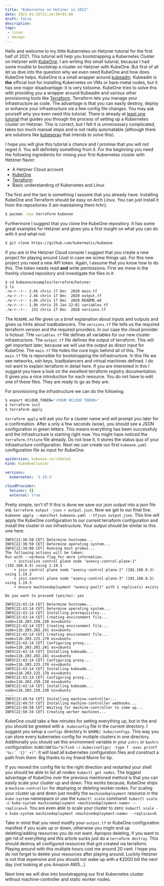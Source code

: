 ```yaml
---
title: "Kubernetes on Hetzner in 2021"
date: 2021-01-25T21:24:59+01:00
draft: false
description:
tags:
 - linux
 - devops
---
```


Hello and welcome to my little Kubernetes on Hetzner tutorial for the first half of 2021.
This tutorial will help you bootstrapping a Kubernetes Cluster on Hetzner with [KubeOne](https://github.com/kubermatic/kubeone).
I am writing this small tutorial, because I had some trouble to bootstrap a cluster on Hetzner with KubeOne.
But first of all let us dive into the question why we even need KubeOne and how does KubeOne helps.
KubeOne is a small wrapper around [kubeadm](https://kubernetes.io/docs/setup/production-environment/tools/kubeadm/create-cluster-kubeadm/).
Kubeadm is **the** official tool for installing Kubernetes on VMs or bare-metal nodes, but it has one major disadvantage: It is very toilsome.
KubeOne tries to solve this with providing you a wrapper around Kubeadm and various other provisioning tools like [Terraform](https://www.terraform.io/).
Terraform lets you manage your infrastructure as code. The advantage is that you can easily destroy, deploy or enhance your infrastructure
via a few config file changes. You may ask yourself why you even need this tutorial. There is already at [least one tutorial](https://community.hetzner.com/tutorials/install-kubernetes-cluster) that guides you through the process of setting up a Kubernetes cluster on Hetzner. This is correct, but I felt it is unnecessary complicated,
takes too much manual steps and is not really automatable (although there are solutions like [kubespray](https://github.com/kubernetes-sigs/kubespray) that intends to solve this).

I hope you will give this tutorial a chance and I promise that you will not regret it. You will definitely something from it.
For the beginning you need the following ingredients for mixing your first Kubernetes cluster with Hetzner flavor:

* A Hetzner Cloud account
* [KubeOne](https://github.com/kubermatic/kubeone)
* [Terraform](https://www.terraform.io/)
* Basic understanding of Kubernetes and Linux

The first and the last is something I assume that you already have. Installing KubeOne and Terraform should be easy on Arch Linux.
You can just install it from the repositories (I am maintaining them hrhr):

```bash
$ pacman -Syu terraform kubeone
```

Furthermore I suggest that you clone the KubeOne repository. It has some great examples for Hetzner and gives you a first insight on what you can do
with it and what not:

```bash
$ git clone https://github.com/kubermatic/kubeone
```

If you are in the Hetzner Cloud console I suggest that you create a new project for playing around (Just in case we screw things up).
For this new project you need a new API token. Again, I assume that you know how to do this. The token needs read **and** write permissions.
First we move in the freshly cloned repository and investigate the files in it:

```bash
$ cd kubeone/examples/terraform/hetzner
$ ls
.rw-r--r-- 2.6k chris 17 Dec  2020 main.tf
.rw-r--r-- 2.4k chris 17 Dec  2020 output.tf
.rw-r--r-- 1.8k chris 17 Dec  2020 README.md
.rw-r--r-- 1.9k chris 25 Jan 22:01 variables.tf
.rw-r--r--  131 chris 17 Dec  2020 versions.tf
```

The `README.md` file gives us a brief explanation about inputs and outputs and gives us hints about loadbalancers.
The `versions.tf` file tells us the required terraform version and the required providers. In our case the cloud provider is hcloud.
THe `variables.tf` file defines all variables for our new cluster infrastructure.
The `output.tf` file defines the output of terraform. This will get important later, because we will use the output as direct input
for KubeOne. The `main.tf` file hides the core logic behind all of this. The `main.tf` file is reponsible for bootstrapping the infrastructure.
In this file we see networks, ssh keys, loadbalancers and virtual machines defined. I do not want to explain terraform in detail here.
If you are interested in this I suggest you have a look on the excellent terraform registry documentation. It gives you a nice introduction
for each resource. You do not have to edit one of these files. They are ready to go as they are.

For provisioning the infrastructure we can do the following:
```bash
$ export HCLOUD_TOKEN="<YOUR HCLOUD TOKEN>"
$ terraform init
$ terraform apply
```

`terraform apply` will ask you for a cluster name and will prompt you later for a confirmation. After a only a few seconds (wow),
you should see a JSON configuration in green letters. This means everything has been successfuly and the infrastructure is
starting right now. You might have noticed the `terraform.tfstate` file already.
Do not lose it, it stores the status quo of your infrastructure configuration. Next we can create our first `kubeone.yaml` configuration
file as input for KubeOne:

```yaml
apiVersion: kubeone.io/v1beta1
kind: KubeOneCluster

versions:
  kubernetes: '1.19.3'

cloudProvider:
  hetzner: {}
  external: true
```

Pretty simple, isn't it? If this is done we save our json output into a json file via: `terraform output -json > output.json`.
Now we get to our final line: `kubeone apply --manifest kubeone.yaml --tfjson output.json`. This line will apply the 
KubeOne configuration to our current terraform configuration and install the cluster in our infrastructure.
Your output should be similar to this one here:
```log
INFO[22:38:58 CET] Determine hostname...
INFO[22:38:59 CET] Determine operating system...
INFO[22:39:00 CET] Running host probes...
The following actions will be taken:
Run with --verbose flag for more information.
	+ initialize control plane node "avency-control-plane-1" (192.168.0.4) using 1.19.3
	+ join control plane node "avency-control-plane-2" (192.168.0.3) using 1.19.3
	+ join control plane node "avency-control-plane-3" (192.168.0.5) using 1.19.3
	+ ensure machinedeployment "avency-pool1" with 1 replica(s) exists

Do you want to proceed (yes/no): yes

INFO[22:43:14 CET] Determine hostname...
INFO[22:43:14 CET] Determine operating system...
INFO[22:43:14 CET] Installing prerequisites...
INFO[22:43:14 CET] Creating environment file...                  node=116.203.150.238 os=ubuntu
INFO[22:43:14 CET] Creating environment file...                  node=116.203.202.241 os=ubuntu
INFO[22:43:14 CET] Creating environment file...                  node=116.203.225.170 os=ubuntu
INFO[22:43:14 CET] Configuring proxy...                          node=116.203.202.241 os=ubuntu
INFO[22:43:14 CET] Installing kubeadm...                         node=116.203.202.241 os=ubuntu
INFO[22:43:14 CET] Configuring proxy...                          node=116.203.225.170 os=ubuntu
INFO[22:43:14 CET] Installing kubeadm...                         node=116.203.225.170 os=ubuntu
INFO[22:43:14 CET] Configuring proxy...                          node=116.203.150.238 os=ubuntu
INFO[22:43:14 CET] Installing kubeadm...                         node=116.203.150.238 os=ubuntu
....
INFO[22:49:54 CET] Installing machine-controller...
INFO[22:49:57 CET] Installing machine-controller webhooks...
INFO[22:49:58 CET] Waiting for machine-controller to come up...
INFO[22:50:34 CET] Creating worker machines...
```
KubeOne could take a few minutes for setting everything up, but in the end you should be greeted with a `-kubeconfig` file
in the current directory. I suggest you setup a `configs` directory in `$HOME/.kube/configs`. This way you can store
every kubernetes config for multiple clusters in one directory. Additionally you should set this environment variable
in your `zshrc` or `bashrc` configuration: `KUBECONFIG="$(find ~/.kube/configs/ -type f -exec printf '%s:' '{}' +)"`.
It will load all kubernetes configuration files and construct a path from them. Big thanks to my friend Morre for tip.

If you moved the config file to the right direction and restarted your shell you should be able to list all nodes: `kubectl get nodes`.
The biggest advantage of KubeOne over the previous mentioned method is that you can easily scale your cluster up and down.
This works because, KubeOne ships a `machine-controller` for deploying or deleting worker nodes.
For scaling your cluster up and down just modify the `machinedeployment` resource in the `kube-system` namespace or
use the `kubectl scale` command: `kubectl scale -n kube-system machinedeployment <machinedeployment-name> --replicas=5`.
You are even able to scale your cluster to zero: `kubectl scale -n kube-system machinedeployment <machinedeployment-name> --replicas=0`.

Take in mind that you need modify your `output.tf` or KubeOne configuration manifest if you scale up or down, otherwise you might end up
deleting/adding resources you do not want. Apropos deleting, if you want to get rid of everything and this article sucks just do a `terraform destroy`.
This should destroy all configured resources that got created via terraform. Playing around with this multiple hours cost me around 20 cent.
I hope you do not forget to delete your resources after playing around. Luckily Hetzner is not that expensive and you should not wake up with a €2000 bill
the next day (not looking at you Amazon AWS...).

Next time we will dive into bootstrapping our first Kubernetes cluster without machine-controller and static worker nodes.
